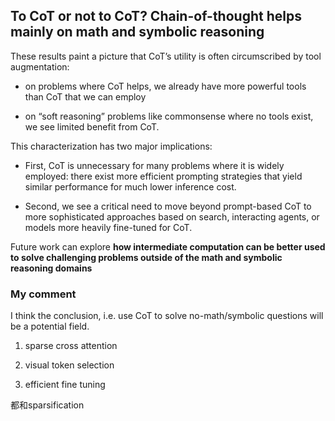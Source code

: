 


## To CoT or not to CoT? Chain-of-thought helps mainly on math and symbolic reasoning

These results paint a picture that CoT’s utility is often circumscribed by tool augmentation: 

+ on problems where CoT helps, we already have more powerful tools than CoT that we can employ

+ on “soft reasoning” problems like commonsense where no tools exist, we see limited benefit from CoT. 

This characterization has two major implications: 

+ First, CoT is unnecessary for many problems where it is widely employed: there exist more efficient prompting strategies that yield similar performance for much lower inference cost. 

+ Second, we see a critical need to move beyond prompt-based CoT to more sophisticated approaches based on search, interacting agents, or models more heavily fine-tuned for CoT. 

Future work can explore **how intermediate computation can be better used to solve challenging problems outside of the math and symbolic reasoning domains**

### My comment
I think the conclusion, i.e. use CoT to solve no-math/symbolic questions will be a potential field.

1. sparse cross attention

2. visual token selection

3. efficient fine tuning

都和sparsification